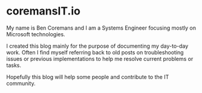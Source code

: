 # coremansIT.io

My name is Ben Coremans and I am a Systems Engineer focusing mostly on Microsoft technologies.

I created this blog mainly for the purpose of documenting my day-to-day work. Often I find myself referring back to old posts on troubleshooting issues or previous implementations to help me resolve current problems or tasks.

Hopefully this blog will help some people and contribute to the IT community.
